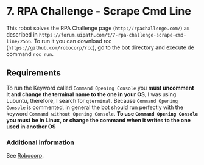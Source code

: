# 7. RPA Challenge - Scrape Cmd Line

This robot solves the RPA Challenge page (`http://rpachallenge.com/`) as described in `https://forum.uipath.com/t/7-rpa-challenge-scrape-cmd-line/2556`. To run it you can download rcc (`https://github.com/robocorp/rcc`), go to the bot directory and execute de command `rcc run`.

## Requirements

To run the Keyword called `Command Opening Console` you **must uncomment it and change the terminal name to the one in your OS**, I was using Lubuntu, therefore, I search for `qterminal`. Because `Command Opening Console` is commented, in general the bot should run perfectly with the keyword `Command without Opening Console`. **To use `Command Opening Console` you must be in Linux, or change the command when it writes to the one used in another OS**

### Additional information
See [Robocorp](https://robocorp.com).


